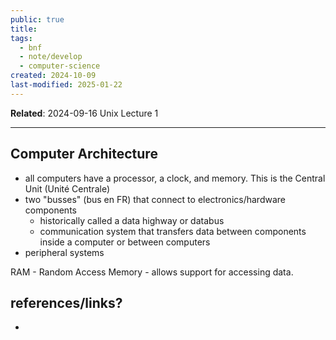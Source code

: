 ```yaml
---
public: true
title: 
tags:
  - bnf
  - note/develop
  - computer-science
created: 2024-10-09
last-modified: 2025-01-22
---
```

**Related**: 2024-09-16 Unix Lecture 1

---
## Computer Architecture
* all computers have a processor, a clock, and memory. This is the Central Unit (Unité Centrale)
* two "busses" (bus en FR) that connect to electronics/hardware components
	* historically called a data highway or databus
	* communication system that transfers data between components inside a computer or between computers
* peripheral systems

RAM - Random Access Memory - allows support for accessing data. 

## references/links?
* 
